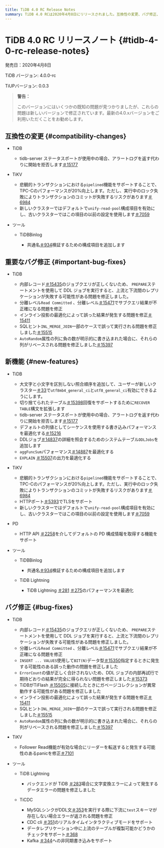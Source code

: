 ```yaml
---
title: TiDB 4.0 RC Release Notes
summary: TiDB 4.0 RCは2020年4月8日にリリースされました。互換性の変更、バグ修正、新機能、ツールが含まれています。TiKVは悲観的トランザクションにおける「パイプライン化」機能をサポートし、TPC-Cパフォーマンスを20%向上させました。TiDBは大文字と小文字を区別しない照合順序を追加し、「RECOVER TABLE」構文を強化しました。TiKVはHTTPポートでTLSをサポートするようになりました。PDはHTTP APIを介してデフォルトのPD構成情報を取得できるようになりました。バグ修正には、レプリケーション、サブクエリ結果、DDLジョブの内部再試行に関する問題が含まれます。TiDB TiDB LightningやTiCDCなどのツールにもバグ修正と新機能が含まれています。
---
```


# TiDB 4.0 RC リリースノート {#tidb-4-0-rc-release-notes}

発売日：2020年4月8日

TiDB バージョン: 4.0.0-rc

TiUPバージョン: 0.0.3

> **警告：**
>
> このバージョンにはいくつかの既知の問題が見つかりましたが、これらの問題は新しいバージョンで修正されています。最新の4.0.xバージョンをご利用いただくことをお勧めします。

## 互換性の変更 {#compatibility-changes}

-   TiDB

    -   tidb-server ステータスポートが使用中の場合、アラートログを返す代わりに開始を拒否します[＃15177](https://github.com/pingcap/tidb/pull/15177)

-   TiKV

    -   悲観的トランザクションにおける`pipelined`機能をサポートすることで、TPC-Cのパフォーマンスが20%向上します。ただし、実行中のロック失敗によりトランザクションのコミットが失敗するリスクがあります[＃6984](https://github.com/tikv/tikv/pull/6984)
    -   新しいクラスターではデフォルトで`unify-read-pool`構成項目を有効にし、古いクラスターではこの項目の以前の設定を使用します[＃7059](https://github.com/tikv/tikv/pull/7059)

-   ツール

    -   TiDBBinlog

        -   共通名[＃934](https://github.com/pingcap/tidb-binlog/pull/934)検証するための構成項目を追加します

## 重要なバグ修正 {#important-bug-fixes}

-   TiDB

    -   内部レコード[＃15435](https://github.com/pingcap/tidb/pull/15435)のジョブクエリが正しくないため、 `PREPARE`ステートメントを使用して DDL ジョブを実行すると、上流と下流間のレプリケーションが失敗する可能性がある問題を修正しました。
    -   分離レベル`Read Committed` 、分離レベル[＃15471](https://github.com/pingcap/tidb/pull/15471)でサブクエリ結果が不正確になる問題を修正
    -   インライン投影の最適化によって誤った結果が発生する問題を修正[＃15411](https://github.com/pingcap/tidb/pull/15411)
    -   SQLヒント`INL_MERGE_JOIN`一部のケースで誤って実行される問題を修正しました[＃15515](https://github.com/pingcap/tidb/pull/15515)
    -   `AutoRandom`属性の列に負の数が明示的に書き込まれた場合に、それらの列がリベースされる問題を修正しました[＃15397](https://github.com/pingcap/tidb/pull/15397)

## 新機能 {#new-features}

-   TiDB

    -   大文字と小文字を区別しない照合順序を追加して、ユーザーが新しいクラスター[＃33](https://github.com/pingcap/tidb/projects/33)で`utf8mb4_general_ci`と`utf8_general_ci`有効にできるようにします。
    -   切り捨てられたテーブル[＃15398](https://github.com/pingcap/tidb/pull/15398)回復をサポートするために`RECOVER TABLE`構文を拡張します
    -   tidb-server ステータスポートが使用中の場合、アラートログを返す代わりに開始を拒否します[＃15177](https://github.com/pingcap/tidb/pull/15177)
    -   デフォルトの列値としてシーケンスを使用する書き込みパフォーマンスを最適化する[＃15216](https://github.com/pingcap/tidb/pull/15216)
    -   DDLジョブ[＃14837](https://github.com/pingcap/tidb/pull/14837)の詳細を照会するためのシステムテーブル`DDLJobs`を追加します
    -   `aggFuncSum`パフォーマンス[＃14887](https://github.com/pingcap/tidb/pull/14887)を最適化する
    -   `EXPLAIN` [＃15507](https://github.com/pingcap/tidb/pull/15507)の出力を最適化する

-   TiKV

    -   悲観的トランザクションにおける`pipelined`機能をサポートすることで、TPC-Cのパフォーマンスが20%向上します。ただし、実行中のロック失敗によりトランザクションのコミットが失敗するリスクがあります[＃6984](https://github.com/tikv/tikv/pull/6984)
    -   HTTPポート[＃5393](https://github.com/tikv/tikv/pull/5393)でTLSをサポート
    -   新しいクラスターではデフォルトで`unify-read-pool`構成項目を有効にし、古いクラスターではこの項目の以前の設定を使用します[＃7059](https://github.com/tikv/tikv/pull/7059)

-   PD

    -   HTTP API [＃2258](https://github.com/pingcap/pd/pull/2258)を介してデフォルトの PD 構成情報を取得する機能をサポート

-   ツール

    -   TiDBBinlog

        -   共通名[＃934](https://github.com/pingcap/tidb-binlog/pull/934)検証するための構成項目を追加します

    -   TiDB Lightning

        -   TiDB Lightning [＃281](https://github.com/pingcap/tidb-lightning/pull/281) [＃275](https://github.com/pingcap/tidb-lightning/pull/275)のパフォーマンスを最適化

## バグ修正 {#bug-fixes}

-   TiDB

    -   内部レコード[＃15435](https://github.com/pingcap/tidb/pull/15435)のジョブクエリが正しくないため、 `PREPARE`ステートメントを使用して DDL ジョブを実行すると、上流と下流間のレプリケーションが失敗する可能性がある問題を修正しました。
    -   分離レベル`Read Committed` 、分離レベル[＃15471](https://github.com/pingcap/tidb/pull/15471)でサブクエリ結果が不正確になる問題を修正
    -   `INSERT ... VALUES`使用して`BIT(N)`データ型[＃15350](https://github.com/pingcap/tidb/pull/15350)指定するときに発生する可能性のある誤った動作の問題を修正しました
    -   `ErrorCount`の値が正しく合計されないため、DDL ジョブの内部再試行で期待どおりの結果が完全に得られない問題を修正しました[＃15373](https://github.com/pingcap/tidb/pull/15373)
    -   TiDBがTiFlash [＃15505](https://github.com/pingcap/tidb/pull/15505)に接続したときにガベージコレクションが異常動作する可能性がある問題を修正しました
    -   インライン投影の最適化によって誤った結果が発生する問題を修正[＃15411](https://github.com/pingcap/tidb/pull/15411)
    -   SQLヒント`INL_MERGE_JOIN`一部のケースで誤って実行される問題を修正しました[＃15515](https://github.com/pingcap/tidb/pull/15515)
    -   `AutoRandom`属性の列に負の数が明示的に書き込まれた場合に、それらの列がリベースされる問題を修正しました[＃15397](https://github.com/pingcap/tidb/pull/15397)

-   TiKV
    -   Follower Read機能が有効な場合にリーダーを転送すると発生する可能性のあるpanicを修正[＃7101](https://github.com/tikv/tikv/pull/7101)

-   ツール

    -   TiDB Lightning

        -   バックエンドが TiDB [＃283](https://github.com/pingcap/tidb-lightning/pull/283)場合に文字変換エラーによって発生するデータエラーの問題を修正しました

    -   TiCDC

        -   MySQLシンクがDDL文[＃353](https://github.com/pingcap/tiflow/pull/353)を実行する際に下流に`test`スキーマが存在しない場合エラーが返される問題を修正
        -   CDC cli [＃351](https://github.com/pingcap/tiflow/pull/351)のリアルタイムインタラクティブモードをサポート
        -   データレプリケーション中に上流のテーブルが複製可能かどうかのチェックをサポート[＃368](https://github.com/pingcap/tiflow/pull/368)
        -   Kafka [＃344](https://github.com/pingcap/tiflow/pull/344)への非同期書き込みをサポート
